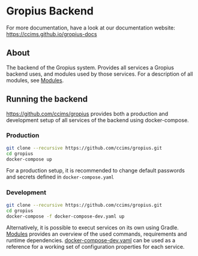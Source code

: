 # Gropius Backend

For more documentation, have a look at our documentation website: https://ccims.github.io/gropius-docs

## About

The backend of the Gropius system.
Provides all services a Gropius backend uses, and modules used by those services.
For a description of all modules, see [Modules](./modules).

## Running the backend

https://github.com/ccims/gropius provides both a production and development setup of all services of the backend using docker-compose.

### Production

```sh
git clone --recursive https://github.com/ccims/gropius.git
cd gropius
docker-compose up
```
For a production setup, it is recommended to change default passwords and secrets defined in `docker-compose.yaml`

### Development

```sh
git clone --recursive https://github.com/ccims/gropius.git
cd gropius
docker-compose -f docker-compose-dev.yaml up
```

Alternatively, it is possible to execut services on its own using Gradle.
[Modules](./modules) provides an overview of the used commands, requirements and runtime dependencies.
[docker-compose-dev.yaml](https://github.com/ccims/gropius/blob/main/docker-compose-dev.yaml) can be used as a reference for a working set of configuration properties for each service.
